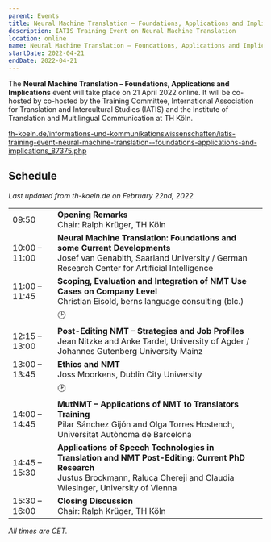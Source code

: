 ```yaml
---
parent: Events
title: Neural Machine Translation – Foundations, Applications and Implications
description: IATIS Training Event on Neural Machine Translation
location: online
name: Neural Machine Translation – Foundations, Applications and Implications
startDate: 2022-04-21
endDate: 2022-04-21
---
```



The **Neural Machine Translation – Foundations, Applications and Implications** event will take place on 21 April 2022 online.  It will be co-hosted by co-hosted by the Training Committee, International Association for Translation and Intercultural Studies (IATIS) and the Institute of Translation and Multilingual Communication at TH Köln.

[th-koeln.de/informations-und-kommunikationswissenschaften/iatis-training-event-neural-machine-translation--foundations-applications-and-implications_87375.php](https://www.th-koeln.de/informations-und-kommunikationswissenschaften/iatis-training-event-neural-machine-translation--foundations-applications-and-implications_87375.php)

## Schedule
*Last updated from th-koeln.de on February 22nd, 2022*

|     |     |
| --- | --- |
| 09:50 | **Opening Remarks** <br>Chair: Ralph Krüger, TH Köln |
| 10:00 – 11:00 | **Neural Machine Translation: Foundations and some Current Developments** <br>Josef van Genabith, Saarland University / German Research Center for Artificial Intelligence |
| 11:00 – 11:45 | **Scoping, Evaluation and Integration of NMT Use Cases on Company Level** <br>Christian Eisold, berns language consulting (blc.) |
| | 🕑 |
| 12:15 – 13:00 | **Post-Editing NMT – Strategies and Job Profiles** <br>Jean Nitzke and Anke Tardel, University of Agder / Johannes Gutenberg University Mainz |
| 13:00 – 13:45 | **Ethics and NMT** <br>Joss Moorkens, Dublin City University |
| | 🕑 |
| 14:00 – 14:45 | **MutNMT – Applications of NMT to Translators Training** <br>Pilar Sánchez Gijón and Olga Torres Hostench, Universitat Autònoma de Barcelona |
| 14:45 – 15:30 | **Applications of Speech Technologies in Translation and NMT Post-Editing: Current PhD Research** <br>Justus Brockmann, Raluca Chereji and Claudia Wiesinger, University of Vienna |
| 15:30 – 16:00 | **Closing Discussion** <br>Chair: Ralph Krüger, TH Köln |

*All times are CET.*
